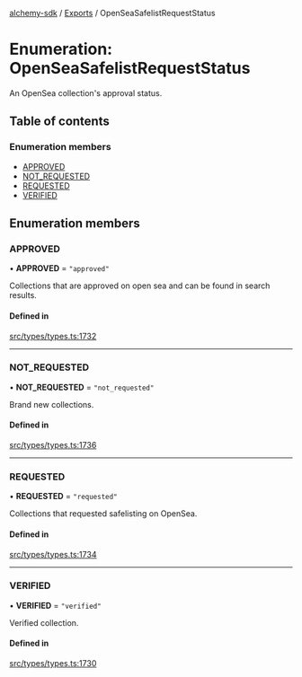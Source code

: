 [alchemy-sdk](../README.md) / [Exports](../modules.md) / OpenSeaSafelistRequestStatus

# Enumeration: OpenSeaSafelistRequestStatus

An OpenSea collection's approval status.

## Table of contents

### Enumeration members

- [APPROVED](OpenSeaSafelistRequestStatus.md#approved)
- [NOT\_REQUESTED](OpenSeaSafelistRequestStatus.md#not_requested)
- [REQUESTED](OpenSeaSafelistRequestStatus.md#requested)
- [VERIFIED](OpenSeaSafelistRequestStatus.md#verified)

## Enumeration members

### APPROVED

• **APPROVED** = `"approved"`

Collections that are approved on open sea and can be found in search results.

#### Defined in

[src/types/types.ts:1732](https://github.com/alchemyplatform/alchemy-sdk-js/blob/e05babb/src/types/types.ts#L1732)

___

### NOT\_REQUESTED

• **NOT\_REQUESTED** = `"not_requested"`

Brand new collections.

#### Defined in

[src/types/types.ts:1736](https://github.com/alchemyplatform/alchemy-sdk-js/blob/e05babb/src/types/types.ts#L1736)

___

### REQUESTED

• **REQUESTED** = `"requested"`

Collections that requested safelisting on OpenSea.

#### Defined in

[src/types/types.ts:1734](https://github.com/alchemyplatform/alchemy-sdk-js/blob/e05babb/src/types/types.ts#L1734)

___

### VERIFIED

• **VERIFIED** = `"verified"`

Verified collection.

#### Defined in

[src/types/types.ts:1730](https://github.com/alchemyplatform/alchemy-sdk-js/blob/e05babb/src/types/types.ts#L1730)
